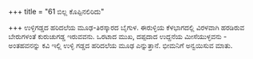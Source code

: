 +++
title = "61 ಬಿಲ್ಲ ಕೊಪ್ಪಿನಲಿರಿದು"

+++
ಉಳ್ಳಿಗಡ್ಡದ ಹರಿದಲೆಯ ಮೂಢ-ತಿರಸ್ಕಾರದ ಬೈಗುಳ. ಈರುಳ್ಳಿಯ ಕೆಳಭಾಗದಲ್ಲಿ ವಿರಳವಾಗಿ ಹರಡಿರುವ ಬೇರುಗಳಂತೆ ಕುರುಚುಗಡ್ಡ ಇರುವವನು. ಒರಟಾದ ಮುಖ, ದಪ್ಪದಾದ ಉದ್ದನೆಯ ಮೀಸೆಯುಳ್ಳವನು - ಅಂತಹವನನ್ನು ಕವಿ ಇಲ್ಲಿ ಉಳ್ಳಿ ಗಡ್ಡದ ಹರಿದಲೆಯ ಮೂಢ ಎನ್ನುತ್ತಾನೆ. ಭೀಮನಿಗೆ ಅನ್ವಯಿಸುವ ಮಾತು.